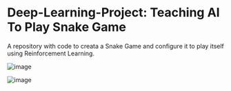 # Deep-Learning-Project: Teaching AI To Play Snake Game

A repository with code to creata a Snake Game and configure it to play itself using Reinforcement Learning.

![image](https://user-images.githubusercontent.com/40555575/196035699-1abf2bf8-5151-4d91-b342-df06c459416a.png)

![image](https://user-images.githubusercontent.com/40555575/196035771-efe6258b-9013-498b-bae1-84a488fcda05.png)

